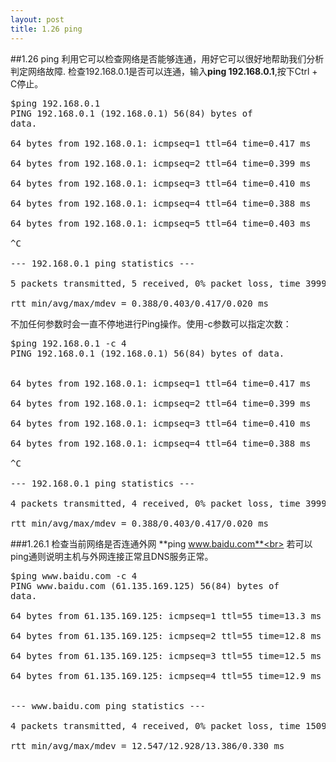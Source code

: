 ```yaml
---
layout: post
title: 1.26 ping
---
```

##1.26 ping
利用它可以检查网络是否能够连通，用好它可以很好地帮助我们分析判定网络故障.
检查192.168.0.1是否可以连通，输入**ping 192.168.0.1**,按下Ctrl + C停止。
<pre class='terminal bootcamp'>
<span class='codeline'>$ping 192.168.0.1</span>
<span class='bash-output'>PING 192.168.0.1 (192.168.0.1) 56(84) bytes of
data.<br>
64 bytes from 192.168.0.1: icmpseq=1 ttl=64 time=0.417 ms <br>
64 bytes from 192.168.0.1: icmpseq=2 ttl=64 time=0.399 ms <br>
64 bytes from 192.168.0.1: icmpseq=3 ttl=64 time=0.410 ms <br>
64 bytes from 192.168.0.1: icmpseq=4 ttl=64 time=0.388 ms <br>
64 bytes from 192.168.0.1: icmpseq=5 ttl=64 time=0.403 ms <br>
^C <br>
--- 192.168.0.1 ping statistics ---<br>
5 packets transmitted, 5 received, 0% packet loss, time 3999ms <br>
rtt min/avg/max/mdev = 0.388/0.403/0.417/0.020 ms</span>
</pre>
不加任何参数时会一直不停地进行Ping操作。使用-c参数可以指定次数：
<pre class='terminal bootcamp'>
<span class='codeline'>$ping 192.168.0.1 -c 4</span>
<span class='bash-output'>PING 192.168.0.1 (192.168.0.1) 56(84) bytes of data.
<br>
64 bytes from 192.168.0.1: icmpseq=1 ttl=64 time=0.417 ms <br>
64 bytes from 192.168.0.1: icmpseq=2 ttl=64 time=0.399 ms <br>
64 bytes from 192.168.0.1: icmpseq=3 ttl=64 time=0.410 ms <br>
64 bytes from 192.168.0.1: icmpseq=4 ttl=64 time=0.388 ms <br>
^C <br>
--- 192.168.0.1 ping statistics --- <br>
4 packets transmitted, 4 received, 0% packet loss, time 3999ms <br>
rtt min/avg/max/mdev = 0.388/0.403/0.417/0.020 ms</span>
</pre>
###1.26.1 检查当前网络是否连通外网
**ping www.baidu.com**<br>
若可以ping通则说明主机与外网连接正常且DNS服务正常。
<pre class='terminal bootcamp'>
<span class='codeline'>$ping www.baidu.com -c 4</span>
<span class='bash-output'>PING www.baidu.com (61.135.169.125) 56(84) bytes of
data.<br>
64 bytes from 61.135.169.125: icmpseq=1 ttl=55 time=13.3 ms <br>
64 bytes from 61.135.169.125: icmpseq=2 ttl=55 time=12.8 ms <br>
64 bytes from 61.135.169.125: icmpseq=3 ttl=55 time=12.5 ms <br>
64 bytes from 61.135.169.125: icmpseq=4 ttl=55 time=12.9 ms <br>

--- www.baidu.com ping statistics --- <br>
4 packets transmitted, 4 received, 0% packet loss, time 15094ms <br>
rtt min/avg/max/mdev = 12.547/12.928/13.386/0.330 ms</span>
</pre>
